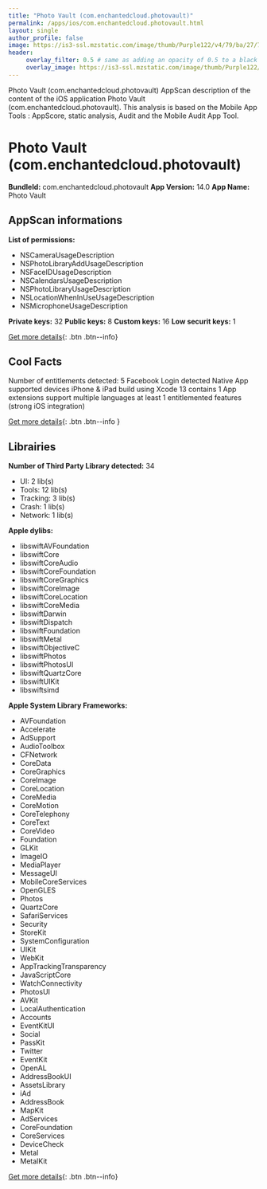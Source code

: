 ```yaml
---
title: "Photo Vault (com.enchantedcloud.photovault)"
permalink: /apps/ios/com.enchantedcloud.photovault.html
layout: single
author_profile: false
image: https://is3-ssl.mzstatic.com/image/thumb/Purple122/v4/79/ba/27/79ba2743-36cc-ed4e-4b3f-613891190050/AppIcon-0-0-1x_U007emarketing-0-0-0-6-0-0-sRGB-0-0-0-GLES2_U002c0-512MB-85-220-0-0.png/512x512bb.jpg
header: 
     overlay_filter: 0.5 # same as adding an opacity of 0.5 to a black background
     overlay_image: https://is3-ssl.mzstatic.com/image/thumb/Purple122/v4/79/ba/27/79ba2743-36cc-ed4e-4b3f-613891190050/AppIcon-0-0-1x_U007emarketing-0-0-0-6-0-0-sRGB-0-0-0-GLES2_U002c0-512MB-85-220-0-0.png/512x512bb.jpg
---
```

Photo Vault (com.enchantedcloud.photovault) AppScan description of the content of the iOS application Photo Vault (com.enchantedcloud.photovault). This analysis is based on the Mobile App Tools : AppScore, static analysis, Audit and the Mobile Audit App Tool.

# Photo Vault (com.enchantedcloud.photovault)

**BundleId:** com.enchantedcloud.photovault
**App Version:** 14.0
**App Name:** Photo Vault


## AppScan informations 

**List of permissions:** 
- NSCameraUsageDescription
- NSPhotoLibraryAddUsageDescription
- NSFaceIDUsageDescription
- NSCalendarsUsageDescription
- NSPhotoLibraryUsageDescription
- NSLocationWhenInUseUsageDescription
- NSMicrophoneUsageDescription
  
  
**Private keys:** 32
**Public keys:** 8
**Custom keys:** 16
**Low securit keys:** 1
  
[Get more details](/pricing.html){: .btn .btn--info}

## Cool Facts

Number of entitlements detected: 5
Facebook Login detected
Native App
supported devices iPhone & iPad
build using Xcode 13
contains 1 App extensions
support multiple languages
at least 1 entitlemented features (strong iOS integration)
  
[Get more details](/pricing.html){: .btn .btn--info }

## Librairies 
**Number of Third Party Library detected:** 34
- UI: 2 lib(s)
- Tools: 12 lib(s)
- Tracking: 3 lib(s)
- Crash: 1 lib(s)
- Network: 1 lib(s)


**Apple dylibs:**
- libswiftAVFoundation
- libswiftCore
- libswiftCoreAudio
- libswiftCoreFoundation
- libswiftCoreGraphics
- libswiftCoreImage
- libswiftCoreLocation
- libswiftCoreMedia
- libswiftDarwin
- libswiftDispatch
- libswiftFoundation
- libswiftMetal
- libswiftObjectiveC
- libswiftPhotos
- libswiftPhotosUI
- libswiftQuartzCore
- libswiftUIKit
- libswiftsimd


**Apple System Library Frameworks:**
- AVFoundation
- Accelerate
- AdSupport
- AudioToolbox
- CFNetwork
- CoreData
- CoreGraphics
- CoreImage
- CoreLocation
- CoreMedia
- CoreMotion
- CoreTelephony
- CoreText
- CoreVideo
- Foundation
- GLKit
- ImageIO
- MediaPlayer
- MessageUI
- MobileCoreServices
- OpenGLES
- Photos
- QuartzCore
- SafariServices
- Security
- StoreKit
- SystemConfiguration
- UIKit
- WebKit
- AppTrackingTransparency
- JavaScriptCore
- WatchConnectivity
- PhotosUI
- AVKit
- LocalAuthentication
- Accounts
- EventKitUI
- Social
- PassKit
- Twitter
- EventKit
- OpenAL
- AddressBookUI
- AssetsLibrary
- iAd
- AddressBook
- MapKit
- AdServices
- CoreFoundation
- CoreServices
- DeviceCheck
- Metal
- MetalKit


  
[Get more details](/pricing.html){: .btn .btn--info}

